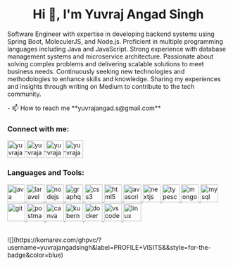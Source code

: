 <h1 align="center">Hi 👋, I'm Yuvraj Angad Singh</h1>
<!-- <h3 align="center">Software Engineer</h3> -->
<!-- <p align="left"><img src="https://komarev.com/ghpvc/?username=yuvrajangadsingh&label=Profile%20views&color=0e75b6&style=flat" alt="yuvrajangadsingh" /></p><p align="left"><a href="https://github.com/ryo-ma/github-profile-trophy"><img src="https://github-profile-trophy.vercel.app/?username=yuvrajangadsingh" alt="yuvrajangadsingh" /></a></p> -->
<!--
<p align="left"><a href="https://twitter.com/yuvrajangads" target="blank"><img src="https://img.shields.io/twitter/follow/yuvrajangads?logo=twitter&style=for-the-badge" alt="yuvrajangads" /></a></p> -->
<p align="left">Software Engineer with expertise in developing backend systems using Spring Boot, MoleculerJS, and
        Node.js. Proficient in multiple programming languages including Java and JavaScript. Strong experience with
        database management systems and microservice architecture. Passionate about solving complex problems and
        delivering scalable solutions to meet business needs. Continuously seeking new technologies and methodologies to
        enhance skills and knowledge. Sharing my experiences and insights through writing on Medium to contribute to the
        tech community.</p> - 📫 How to reach me **yuvrajangad.s@gmail.com** <h3 align="left">Connect with me:</h3>
<p align="left">
        <a href="https://twitter.com/yuvrajangads" target="_blank">
                <img align="center" src="https://img.icons8.com/color/48/null/twitter--v1.png" alt="yuvrajangads"
                        height="40" width="40" />
        </a>
        <a href="https://linkedin.com/in/yuvrajangadsingh" target="_blank">
                <img align="center" src="https://img.icons8.com/fluency/48/null/linkedin-circled.png"
                        alt="yuvrajangadsingh" height="40" width="40" />
        </a>
        <a href="https://instagram.com/yuvrajangadsingh" target="_blank">
                <img align="center" src="https://img.icons8.com/3d-fluency/94/null/instagram-new.png"
                        alt="yuvrajangadsingh" height="40" width="40" />
        </a>
        <a href="https://medium.com/@yuvrajangad.s/subscribe" target="_blank">
                <img align="center" src="https://img.icons8.com/ios-filled/50/null/medium-monogram--v1.png"
                        alt="yuvrajangadsingh" height="40" width="40" />
        </a>
</p>
<h3 align="left">Languages and Tools:</h3>
<p align="left">
        <!-- <a href="https://www.cprogramming.com/" target="_blank">
                <img src="https://raw.githubusercontent.com/devicons/devicon/master/icons/c/c-original.svg" alt="c"
                        width="40" height="40" />
        </a>
        <a href="https://www.w3schools.com/cpp/" target="_blank">
                <img src="https://raw.githubusercontent.com/devicons/devicon/master/icons/cplusplus/cplusplus-original.svg"
                        alt="cplusplus" width="40" height="40" />
        </a> -->
        <a href="https://www.java.com" target="_blank">
                <img src="https://img.icons8.com/fluency/48/null/java-coffee-cup-logo.png" alt="java" width="40"
                        height="40" />
        </a>
        <a href="https://laravel.com/" target="_blank">
                <img src="https://img.icons8.com/external-tal-revivo-color-tal-revivo/24/null/external-laravel-is-a-free-open-source-php-web-framework-logo-color-tal-revivo.png"
                        alt="laravel" width="40" height="40" />
        </a>
        <a href="https://nodejs.org" target="_blank">
                <img src="https://img.icons8.com/fluency/48/null/node-js.png"
                        alt="nodejs" width="40" height="40" />
        </a>
        <a href="https://graphql.org" target="_blank">
                <img src="https://img.icons8.com/color/48/null/graphql.png"
                        alt="graphql" width="40" height="40" />
        </a>
        <a href="https://www.w3schools.com/css/" target="_blank">
                <img src="https://img.icons8.com/color/48/null/css3.png" alt="css3"
                        width="40" height="40" />
        </a>
        <a href="https://www.w3.org/html/" target="_blank">
                <img src="https://img.icons8.com/color/48/null/html-5--v1.png" alt="html5"
                        width="40" height="40" />
        </a>
        <a href="https://developer.mozilla.org/en-US/docs/Web/JavaScript" target="_blank">
                <img src="https://img.icons8.com/color/48/null/javascript--v1.png"
                        alt="javascript" width="40" height="40" />
        </a>
        <a href="https://nextjs.org/" target="_blank">
                <img src="https://img.icons8.com/color/48/null/nextjs.png" alt="nextjs"
                        width="40" height="40" />
        </a>
        <a href="https://www.typescriptlang.org/" target="_blank">
                <img src="https://img.icons8.com/fluency/48/null/typescript--v1.png"
                        alt="typescript" width="40" height="40" />
        </a>
        <a href="https://www.mongodb.com/" target="_blank">
                <img src="https://img.icons8.com/color/48/null/mongodb.png"
                        alt="mongodb" width="40" height="40" />
        </a>
        <a href="https://www.mysql.com/" target="_blank">
                <img src="https://img.icons8.com/color/48/null/mysql-logo.png"
                        alt="mysql" width="40" height="40" />
        </a>
        <!-- <a href="https://www.photoshop.com/en" target="_blank">
      <img src="https://raw.githubusercontent.com/devicons/devicon/master/icons/photoshop/photoshop-line.svg" alt="photoshop" width="40" height="40" />
    </a> -->
        <!-- <a href="https://www.php.net" target="_blank">
      <img src="https://raw.githubusercontent.com/devicons/devicon/master/icons/php/php-original.svg" alt="php" width="40" height="40" />
    </a> -->
        <a href="https://git-scm.com/" target="_blank">
                <img src="https://img.icons8.com/color/48/null/git.png" alt="git"
                        width="40" height="40" />
        </a>
        <a href="https://postman.com" target="_blank">
                <img src="https://img.icons8.com/external-tal-revivo-color-tal-revivo/24/null/external-postman-is-the-only-complete-api-development-environment-logo-color-tal-revivo.png" alt="postman" width="40"
                        height="40" />
        </a>
        <a href="https://www.canva.com/en_in/" target="_blank">
                <img src="https://img.icons8.com/fluency/48/null/canva.png" alt="canva"
                        width="40" height="40" />
        </a>
        <a href="https://kubernetes.io/" target="_blank">
                <img src="https://img.icons8.com/color/48/null/kubernetes.png"
                        alt="kubernetes" width="40" height="40" />
        </a>
        <a href="https://docker.com/" target="_blank">
                <img src="https://img.icons8.com/fluency/48/null/docker.png"
                        alt="docker" width="40" height="40" />
        </a>
        <a href="https://code.visualstudio.com/" target="_blank">
                <img src="https://img.icons8.com/color/48/null/visual-studio-code-2019.png" alt="vscode"
                        width="40" height="40" />
        </a>
        <a href="https://www.linux.org/" target="_blank">
                <img src="https://img.icons8.com/color/48/null/linux--v1.png" alt="linux"
                        width="40" height="40" />
        </a>
        <!-- <a href="https://vuejs.org/" target="_blank">
      <img src="https://raw.githubusercontent.com/devicons/devicon/master/icons/vuejs/vuejs-original-wordmark.svg" alt="vuejs" width="40" height="40" />
    </a> -->
</p>
<br />
![](https://komarev.com/ghpvc/?username=yuvrajangadsingh&label=PROFILE+VISITS&&style=for-the-badge&color=blue)
<!-- <p><img align="left" src="https://github-readme-stats.vercel.app/api/top-langs?username=yuvrajangadsingh&show_icons=true&locale=en&layout=compact" alt="yuvrajangadsingh" /></p> -->
<!-- <p>&nbsp;<img align="center" src="https://github-readme-stats.vercel.app/api?username=yuvrajangadsingh&show_icons=true&locale=en" alt="yuvrajangadsingh" /></p>
 -->
<!-- <p><img align="center" src="https://github-readme-streak-stats.herokuapp.com/?user=yuvrajangadsingh&" alt="yuvrajangadsingh" /></p> -->
<!-- YUVRAJ ANGAD SINGH -->
